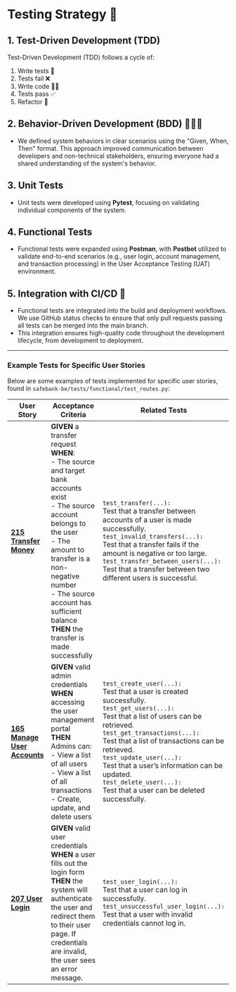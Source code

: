 # Testing Strategy 🧪

## 1. **Test-Driven Development (TDD)**

Test-Driven Development (TDD) follows a cycle of:

1. Write tests 📝
2. Tests fail ❌
3. Write code 🧑‍💻
4. Tests pass ✅
5. Refactor 🔄

## 2. **Behavior-Driven Development (BDD)** 🧑‍🤝‍🧑

- We defined system behaviors in clear scenarios using the "Given, When, Then" format. This approach improved communication between developers and non-technical stakeholders, ensuring everyone had a shared understanding of the system's behavior.

## 3. **Unit Tests**

- Unit tests were developed using **Pytest**, focusing on validating individual components of the system.

## 4. **Functional Tests**

- Functional tests were expanded using **Postman**, with **Postbot** utilized to validate end-to-end scenarios (e.g., user login, account management, and transaction processing) in the User Acceptance Testing (UAT) environment.

## 5. **Integration with CI/CD** 🔗

- Functional tests are integrated into the build and deployment workflows. We use GitHub status checks to ensure that only pull requests passing all tests can be merged into the main branch.
- This integration ensures high-quality code throughout the development lifecycle, from development to deployment.

---

### Example Tests for Specific User Stories

Below are some examples of tests implemented for specific user stories, found in `safebank-be/tests/functional/test_routes.py`:

| **User Story**                                                                                        | **Acceptance Criteria**                                                                                                                                                                                                                                                                | **Related Tests**                                                                                                                                                                                                                                                                                                                                                                                |
| ----------------------------------------------------------------------------------------------------- | -------------------------------------------------------------------------------------------------------------------------------------------------------------------------------------------------------------------------------------------------------------------------------------- | ------------------------------------------------------------------------------------------------------------------------------------------------------------------------------------------------------------------------------------------------------------------------------------------------------------------------------------------------------------------------------------------------ |
| **[215 Transfer Money](https://dev.azure.com/rsagasteguiieu2022/safebank/_workitems/edit/215)**       | **GIVEN** a transfer request<br>**WHEN**:<br>- The source and target bank accounts exist<br>- The source account belongs to the user<br>- The amount to transfer is a non-negative number<br>- The source account has sufficient balance<br>**THEN** the transfer is made successfully | `test_transfer(...):`<br>Test that a transfer between accounts of a user is made successfully.<br>`test_invalid_transfers(...):`<br>Test that a transfer fails if the amount is negative or too large.<br>`test_transfer_between_users(...):`<br>Test that a transfer between two different users is successful.                                                                                 |
| **[165 Manage User Accounts](https://dev.azure.com/rsagasteguiieu2022/safebank/_workitems/edit/165)** | **GIVEN** valid admin credentials<br>**WHEN** accessing the user management portal<br>**THEN** Admins can:<br>- View a list of all users<br>- View a list of all transactions<br>- Create, update, and delete users                                                                    | `test_create_user(...):`<br>Test that a user is created successfully.<br>`test_get_users(...):`<br>Test that a list of users can be retrieved.<br>`test_get_transactions(...):`<br>Test that a list of transactions can be retrieved.<br>`test_update_user(...):`<br>Test that a user’s information can be updated.<br>`test_delete_user(...):`<br>Test that a user can be deleted successfully. |
| **[207 User Login](https://dev.azure.com/rsagasteguiieu2022/safebank/_workitems/edit/207)**           | **GIVEN** valid user credentials<br>**WHEN** a user fills out the login form<br>**THEN** the system will authenticate the user and redirect them to their user page. If credentials are invalid, the user sees an error message.                                                       | `test_user_login(...):`<br>Test that a user can log in successfully.<br>`test_unsuccessful_user_login(...):`<br>Test that a user with invalid credentials cannot log in.                                                                                                                                                                                                                         |
